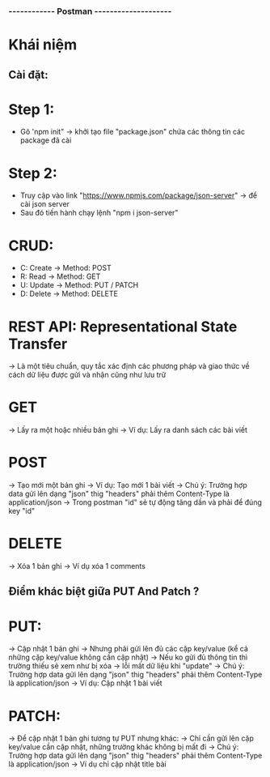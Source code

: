 ### ------------ Postman --------------------

# Khái niệm

## Cài đặt:

# Step 1:

- Gõ 'npm init" -> khởi tạo file "package.json" chứa các thông tin các package đã cài

# Step 2:

- Truy cập vào link "https://www.npmjs.com/package/json-server" -> để cài json server
- Sau đó tiến hành chạy lệnh "npm i json-server"

# CRUD:

- C: Create -> Method: POST
- R: Read -> Method: GET
- U: Update -> Method: PUT / PATCH
- D: Delete -> Method: DELETE

# REST API: Representational State Transfer

-> Là một tiêu chuẩn, quy tắc xác định các phương pháp và giao thức về cách dữ liệu được gửi và nhận cũng như lưu trữ

# GET

-> Lấy ra một hoặc nhiều bản ghi
-> Ví dụ: Lấy ra danh sách các bài viết

# POST

-> Tạo mới một bản ghi
-> Ví dụ: Tạo mới 1 bài viết
-> Chú ý: Trường hợp data gửi lên dạng "json" thig "headers" phải thêm Content-Type là application/json
-> Trong postman "id" sẻ tự động tăng dần và phải để đúng key "id"

# DELETE

-> Xóa 1 bản ghi
-> Ví dụ xóa 1 comments

## Điểm khác biệt giữa PUT And Patch ?

# PUT:

-> Cập nhật 1 bản ghi
-> Nhưng phải gửi lên đủ các cặp key/value (kể cả những cặp key/value không cần cập nhật)
-> Nếu ko gửi đủ thông tin thì trường thiếu sẻ xem như bị xóa -> lỗi mất dữ liệu khi "update"
-> Chú ý: Trường hợp data gửi lên dạng "json" thig "headers" phải thêm Content-Type là application/json
-> Ví dụ: Cập nhật 1 bài viết

# PATCH:

-> Để cập nhật 1 bản ghi tương tự PUT nhưng khác:
-> Chỉ cần gửi lên cặp key/value cần cập nhật, những trường khác không bị mất đi
-> Chú ý: Trường hợp data gửi lên dạng "json" thig "headers" phải thêm Content-Type là application/json
-> Ví dụ chỉ cập nhật title bài
